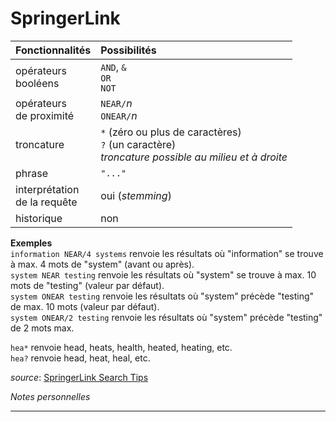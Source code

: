 # SpringerLink

| Fonctionnalités | Possibilités |
| :-------- | :---- |
| opérateurs<br/>booléens | `AND`, `&`<br/>`OR`<br/>`NOT` |
| opérateurs<br/>de proximité | `NEAR/`*n*<br/>`ONEAR/`*n*  |
| troncature | `*` (zéro ou plus de caractères)<br/>`?` (un caractère) <br/>*troncature possible au milieu et à droite* |
| phrase | `"..."` |
| interprétation<br/>de la requête | oui (*stemming*) |
| historique | non |

**Exemples**   
`information NEAR/4 systems` renvoie les résultats où "information" se trouve à max. 4 mots de "system" (avant ou après).   
`system NEAR testing` renvoie les résultats où "system" se trouve à max. 10 mots de "testing" (valeur par défaut).   
`system ONEAR testing` renvoie les résultats où "system" précède "testing" de max. 10 mots (valeur par défaut).   
`system ONEAR/2 testing` renvoie les résultats où "system" précède "testing" de 2 mots max.   

`hea*` renvoie head, heats, health, heated, heating, etc.   
`hea?` renvoie head, heat, heal, etc.   

*source*: [SpringerLink Search Tips](https://link.springer.com/searchhelp)


*Notes personnelles*

---
